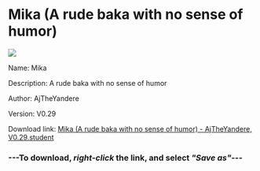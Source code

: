 # Mika (A rude baka with no sense of humor)

<img src = "https://raw.githubusercontent.com/Arbiter1223/Daigaku-Gurashi-Custom-Students/master/Students/Files/Mika%20(A%20rude%20baka%20with%20no%20sense%20of%20humor).png">

Name: Mika

Description: A rude baka with no sense of humor

Author: AjTheYandere

Version: V0.29

Download link: <a href="https://raw.githubusercontent.com/Arbiter1223/Daigaku-Gurashi-Custom-Students/master/Students/Files/Mika%20(A%20rude%20baka%20with%20no%20sense%20of%20humor)%20-%20AjTheYandere%2C%20V0.29.student">Mika (A rude baka with no sense of humor) - AjTheYandere, V0.29.student</a>

### ---**To download, _right-click_ the link, and select _"Save as"_**---
